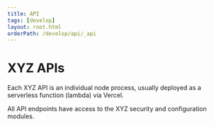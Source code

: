 ```yaml
---
title: API
tags: [develop]
layout: root.html
orderPath: /develop/api/_api
---
```


# XYZ APIs

Each XYZ API is an individual node process, usually deployed as a serverless function (lambda) via Vercel.

All API endpoints have access to the XYZ security and configuration modules.